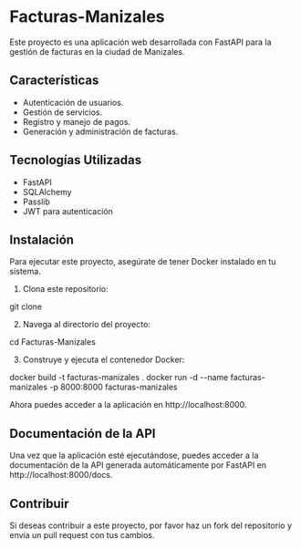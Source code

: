 # Facturas-Manizales

Este proyecto es una aplicación web desarrollada con FastAPI para la gestión de facturas en la ciudad de Manizales.

## Características

- Autenticación de usuarios.
- Gestión de servicios.
- Registro y manejo de pagos.
- Generación y administración de facturas.

## Tecnologías Utilizadas

- FastAPI
- SQLAlchemy
- Passlib
- JWT para autenticación

## Instalación

Para ejecutar este proyecto, asegúrate de tener Docker instalado en tu sistema.

1. Clona este repositorio:

  git clone <url-del-repositorio>

2. Navega al directorio del proyecto:
   
  cd Facturas-Manizales

3. Construye y ejecuta el contenedor Docker:
   
  docker build -t facturas-manizales .
  docker run -d --name facturas-manizales -p 8000:8000 facturas-manizales

Ahora puedes acceder a la aplicación en http://localhost:8000.

## Documentación de la API

Una vez que la aplicación esté ejecutándose, puedes acceder a la documentación de la API generada automáticamente por FastAPI en http://localhost:8000/docs.

## Contribuir
Si deseas contribuir a este proyecto, por favor haz un fork del repositorio y envía un pull request con tus cambios.
